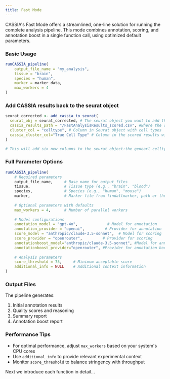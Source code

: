 ```yaml
---
title: Fast Mode
---
```


CASSIA's Fast Mode offers a streamlined, one-line solution for running the complete analysis pipeline. This mode combines annotation, scoring, and annotation boost in a single function call, using optimized default parameters.

### Basic Usage
```R
runCASSIA_pipeline(
    output_file_name = "my_analysis",
    tissue = "brain",
    species = "human",
    marker = marker_data,
    max_workers = 4
)
```


### Add CASSIA results back to the seurat object
```R
seurat_corrected <- add_cassia_to_seurat(
  seurat_obj = seurat_corrected, # The seurat object you want to add the CASSIA results to
  cassia_results_path = "/FastAnalysisResults_scored.csv", #where the scored results saved, specify the path
  cluster_col = "celltype", # Column in Seurat object with cell types
  cassia_cluster_col="True Cell Type" # Column in the scored results with the true cell types
)

# This will add six new columns to the seurat object:the genearl celltype, all three subcelltypes, the mostly likely celltype, the second likely celltype, the third likely celltype, and mixed celltype,and the quality score of each cell type.
```




### Full Parameter Options
```R
runCASSIA_pipeline(
    # Required parameters
    output_file_name,     # Base name for output files
    tissue,               # Tissue type (e.g., "brain", "blood")
    species,              # Species (e.g., "human", "mouse")
    marker,               # Marker file from findallmarker, path or the data obejct
    
    # Optional parameters with defaults
    max_workers = 4,      # Number of parallel workers
    
    # Model configurations
    annotation_model = "gpt-4o",             # Model for annotation
    annotation_provider = "openai",         # Provider for annotation
    score_model = "anthropic/claude-3.5-sonnet",  # Model for scoring
    score_provider = "openrouter",         # Provider for scoring
    annotationboost_model="anthropic/claude-3.5-sonnet", #Model for annotation boost
    annotationboost_provider="openrouter", #Provider for annotation boost
    
    # Analysis parameters
    score_threshold = 75,     # Minimum acceptable score
    additional_info = NULL    # Additional context information
)
```


### Output Files
The pipeline generates:
1. Initial annotation results
2. Quality scores and reasoning
3. Summary report
4. Annotation boost report

### Performance Tips
- For optimal performance, adjust `max_workers` based on your system's CPU cores
- Use `additional_info` to provide relevant experimental context
- Monitor `score_threshold` to balance stringency with throughput



Next we introduce each function in detail...
